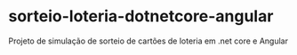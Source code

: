 # sorteio-loteria-dotnetcore-angular
Projeto de simulação de sorteio de cartões de loteria em .net core e Angular
